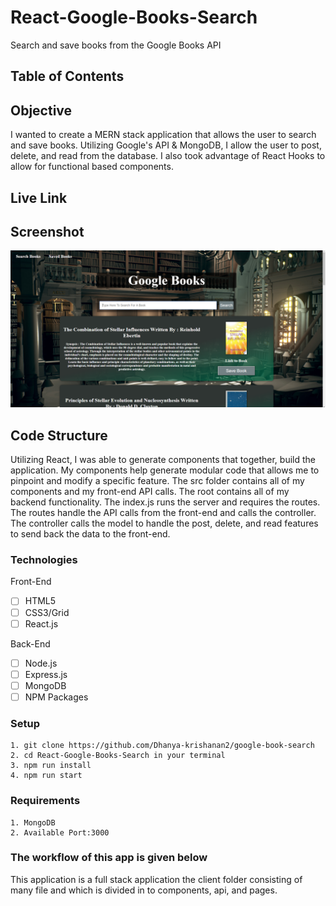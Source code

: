 # React-Google-Books-Search

Search and save books from the Google Books API

## Table of Contents 

## Objective 

I wanted to create a MERN stack application that allows the user to search and save books.  Utilizing Google's API & MongoDB, I allow the user to post, delete, and read from the database.  I also took advantage of React Hooks to allow for functional based components. 


## Live Link



## Screenshot
![Screenshot](/ss/googlebooks.png)

## Code Structure

Utilizing React, I was able to generate components that together, build the application.  My components help generate modular code that allows me to pinpoint and modify a specific feature.  The src folder contains all of my components and my front-end API calls.  The root contains all of my backend functionality.  The index.js runs the server and requires the routes.  The routes handle the API calls from the front-end and calls the controller.  The controller calls the model to handle the post, delete, and read features to send back the data to the front-end.


### Technologies
Front-End
- [ ] HTML5
- [ ] CSS3/Grid
- [ ] React.js

Back-End
- [ ] Node.js
- [ ] Express.js
- [ ] MongoDB
- [ ] NPM Packages

### Setup 
```
1. git clone https://github.com/Dhanya-krishanan2/google-book-search
2. cd React-Google-Books-Search in your terminal
3. npm run install
4. npm run start

```
### Requirements 
```
1. MongoDB 
2. Available Port:3000

```
### The workflow of this app is given below
   This application is a full stack application the client folder consisting of many file and which is divided in to components, api, and pages.        

